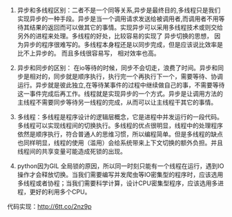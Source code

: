 1. 异步和多线程区别：二者不是一个同等关系,异步是最终目的,多线程只是我们实现异步的一种手段。异步是当一个调用请求发送给被调用者,而调用者不用等待其结果的返回而可以做其它的事情。实现异步可以采用多线程技术或则交给另外的进程来处理。多线程的好处，比较容易的实现了 异步切换的思想， 因为异步的程序很难写的。多线程本身程还是以同步完成，但是应该说比效率是比不上异步的。 而且多线很容易写， 相对效率也高。  

2. 异步和同步的区别：  在io等待的时候，同步不会切走，浪费了时间。异步和同步是相对的，同步就是顺序执行，执行完一个再执行下一个，需要等待、协调运行。异步就是彼此独立,在等待某事件的过程中继续做自己的事，不需要等待这一事件完成后再工作。线程就是实现异步的一个方式。异步是让调用方法的主线程不需要同步等待另一线程的完成，从而可以让主线程干其它的事情。  
 
3. 多线程：多线程是程序设计的逻辑层概念，它是进程中并发运行的一段代码。多线程可以实现线程间的切换执行。多线程的优点很明显，线程中的处理程序依然是顺序执行，符合普通人的思维习惯，所以编程简单。但是多线程的缺点也同样明显，线程的使用（滥用）会给系统带来上下文切换的额外负担。并且线程间的共享变量可能造成死锁的出现。  
 
4. python因为GIL 全局锁的原因，所以同一时刻只能有一个线程在运行，遇到IO操作才会释放切换。当我们需要编写并发爬虫等IO密集型的程序时，应该选用多线程或者协程；当我们需要科学计算，设计CPU密集型程序，应该选用多进程，更好的利用多个CPU。  

代码实现：http://6tt.co/2nz9p  
